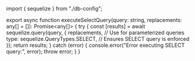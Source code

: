 import { sequelize } from "./db-config";

export async function executeSelectQuery(query: string, replacements: any[] = []): Promise<any[]> {
  try {
    const [results] = await sequelize.query(query, {
      replacements, // Use for parameterized queries
      type: sequelize.QueryTypes.SELECT, // Ensures SELECT query is enforced
    });
    return results;
  } catch (error) {
    console.error("Error executing SELECT query:", error);
    throw error;
  }
}